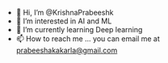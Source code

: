 - 👋 Hi, I’m @KrishnaPrabeeshk
- 👀 I’m interested in AI and ML
- 🌱 I’m currently learning Deep learning
- 📫 How to reach me ...
you can email me at prabeeshakakarla@gmail.com
 <!---
KrishnaPrabeeshk/KrishnaPrabeeshk is a ✨ special ✨ repository because its `README.md` (this file) appears on your GitHub profile.
You can click the Preview link to take a look at your changes.
--->
